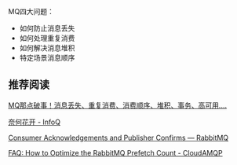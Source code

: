 MQ四大问题：

+ 如何防止消息丢失
+ 如何处理重复消费
+ 如何解决消息堆积
+ 特定场景消息顺序





## 推荐阅读

[MQ那点破事！消息丢失、重复消费、消费顺序、堆积、事务、高可用.... ](https://database.51cto.com/art/202109/684263.htm)

[奈何花开 - InfoQ](https://www.infoq.cn/profile/BF112BC8BF6889/publish?menu=)

[Consumer Acknowledgements and Publisher Confirms — RabbitMQ](https://www.rabbitmq.com/confirms.html)

[FAQ: How to Optimize the RabbitMQ Prefetch Count - CloudAMQP](https://www.cloudamqp.com/blog/how-to-optimize-the-rabbitmq-prefetch-count.html)